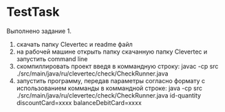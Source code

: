 # TestTask
Выполнено задание 1.
1. скачать папку Clevertec и readme файл
2. на рабочей машине открыть папку скачанную папку Сlevertec и запустить command line
3. скомпиллировать проект введя в коммандную строку:     javaс -cp src ./src/main/java/ru/clevertec/check/CheckRunner.java
4. запустить программу, передав параметры согласно формату с использованием комманды в коммандной строке: java -cp src ./src/main/java/ru/clevertec/check/CheckRunner.java id-quantity discountCard=xxxx
balanceDebitCard=xxxx
